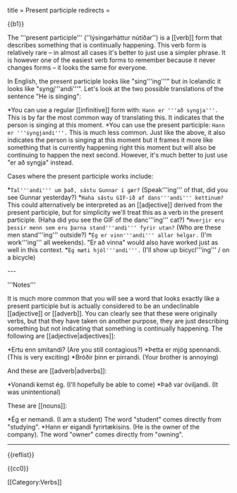 title = Present participle
redirects =
>>>>

{{b1}}

The '''present participle''' (''lýsingarháttur nútíðar'') is a [[verb]] form that describes something that is continually happening. This verb form is relatively rare – in almost all cases it's better to just use a simpler phrase. It is however one of the easiest verb forms to remember because it never changes forms – it looks the same for everyone. 

In English, the present participle looks like "sing'''ing'''" but in Icelandic it looks like "syngj'''andi'''". Let's look at the two possible translations of the sentence "He is singing":  

*You can use a regular [[infinitive]] form with: `Hann er '''að syngja'''.` This is by far the most common way of translating this. It indicates that the person is singing at this moment.
*You can use the present participle: `Hann er '''syngjandi'''.` This is much less common. Just like the above, it also indicates the person is singing at this moment but it frames it more like something that is currently happening right this moment but will also be continuing to happen the next second. However, it's much better to just use "er að syngja" instead.

Cases where the present participle works include:

*`Tal'''andi''' um það, sástu Gunnar í gær?` (Speak'''ing''' of that, did you see Gunnar yesterday?)
*`Haha sástu GIF-ið af dans'''andi''' kettinum?`<ref name=":0">This could alternatively be interpreted as an [[adjective]] derived from the present participle, but for simplicity we'll treat this as a verb in the present participle.</ref> (Haha did you see the GIF of the danc'''ing''' cat?)
*`Hverjir eru þessir menn sem eru þarna stand'''andi''' fyrir utan?`<ref name=":0" /> (Who are these men stand'''ing''' outside?)
*`Ég er vinn'''andi''' allar helgar.` (I'm work'''ing''' all weekends). "Er að vinna" would also have worked just as well in this context.
*`Ég mæti hjól'''andi'''.` (I'll show up bicycl'''ing''' / on a bicycle)<br />
<div class="notes">
---

'''Notes'''

It is much more common that you will see a word that looks exactly like a present participle but is actually considered to be an undeclinable [[adjective]] or [[adverb]]. You can clearly see that these were originally verbs, but that they have taken on another purpose, they are just describing something but not indicating that something is continually happening. The following are [[adjective|adjectives]]:

*Ertu enn smitandi? (Are you still contagious?)
*Þetta er mjög spennandi. (This is very exciting)
*Bróðir þinn er pirrandi. (Your brother is annoying)

And these are [[adverb|adverbs]]:

*Vonandi kemst ég. (I'll hopefully be able to come)
*Það var óviljandi. (It was unintentional)

These are [[nouns]]:

*Ég er nemandi. (I am a student) The word "student" comes directly from "studying".
*Hann er eigandi fyrirtækisins. (He is the owner of the company). The word "owner" comes directly from "owning".

---

{{reflist}}</div>
{{cc0}}

[[Category:Verbs]]